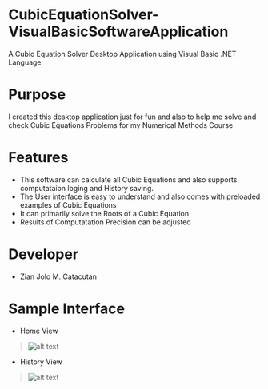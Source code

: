 # CubicEquationSolver-VisualBasicSoftwareApplication
A Cubic Equation Solver Desktop Application using Visual Basic .NET Language

# Purpose
I created this desktop application just for fun and also to help me solve and check Cubic Equations Problems for my Numerical Methods Course

# Features
- This software can calculate all Cubic Equations and also supports computataion loging and History saving.
- The User interface is easy to understand and also comes with preloaded examples of Cubic Equations
- It can primarily solve the Roots of a Cubic Equation
- Results of Computatation Precision can be adjusted

# Developer
- Zian Jolo M. Catacutan

# Sample Interface
- Home View
> ![alt text](https://github.com/xenz25/CubicEquationSolver-VisualBasicSoftwareApplication/blob/main/Demo/Home%20View.jpg?raw=true)

- History View
> ![alt text](https://github.com/xenz25/CubicEquationSolver-VisualBasicSoftwareApplication/blob/main/Demo/History%20View.jpg?raw=true)
